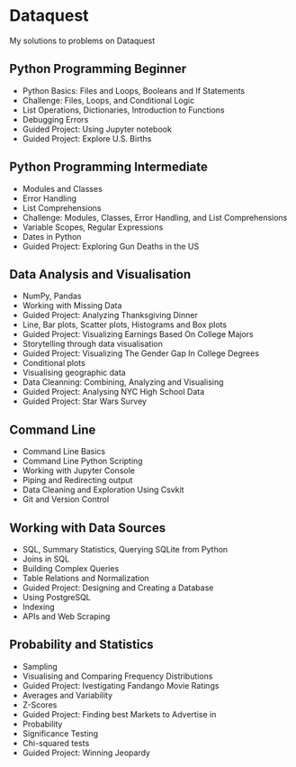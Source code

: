 # Dataquest
My solutions to problems on Dataquest
## Python Programming Beginner
* Python Basics: Files and Loops, Booleans and If Statements
* Challenge: Files, Loops, and Conditional Logic
* List Operations, Dictionaries, Introduction to Functions
* Debugging Errors
* Guided Project: Using Jupyter notebook
* Guided Project: Explore U.S. Births

## Python Programming Intermediate
* Modules and Classes
* Error Handling
* List Comprehensions
* Challenge: Modules, Classes, Error Handling, and List Comprehensions
* Variable Scopes, Regular Expressions
* Dates in Python
* Guided Project: Exploring Gun Deaths in the US

## Data Analysis and Visualisation
* NumPy, Pandas
* Working with Missing Data
* Guided Project: Analyzing Thanksgiving Dinner
* Line, Bar plots, Scatter plots, Histograms and Box plots
* Guided Project: Visualizing Earnings Based On College Majors
* Storytelling through data visualisation
* Guided Project: Visualizing The Gender Gap In College Degrees
* Conditional plots
* Visualising geographic data
* Data Cleanning: Combining, Analyzing and Visualising
* Guided Project: Analysing NYC High School Data
* Guided Project: Star Wars Survey

##  Command Line
* Command Line Basics
* Command Line Python Scripting
* Working with Jupyter Console
* Piping and Redirecting output
* Data Cleaning and Exploration Using Csvkit
* Git and Version Control

## Working with Data Sources
* SQL, Summary Statistics, Querying SQLite from Python
* Joins in SQL
* Building Complex Queries
* Table Relations and Normalization
* Guided Project: Designing and Creating a Database
* Using PostgreSQL
* Indexing
* APIs and Web Scraping

## Probability and Statistics
* Sampling
* Visualising and Comparing Frequency Distributions
* Guided Project: Ivestigating Fandango Movie Ratings
* Averages and Variability
* Z-Scores
* Guided Project: Finding best Markets to Advertise in
* Probability
* Significance Testing
* Chi-squared tests
* Guided Project: Winning Jeopardy
